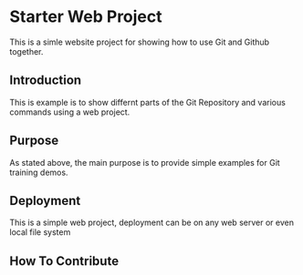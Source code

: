 # Starter Web Project

This is a simle website project for showing how 
to use Git and Github together.

## Introduction

This is example is to show differnt parts of the Git Repository and various
commands using a web project. 

## Purpose

As stated above, the main purpose is to provide simple 
examples for Git training demos.

## Deployment
This is a simple web project, deployment can be 
on any web server or even local file system

## How To Contribute